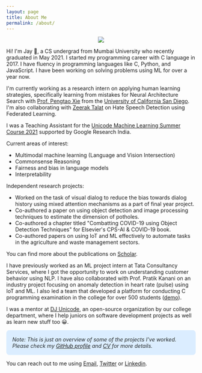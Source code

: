 ```yaml
---
layout: page
title: About Me
permalink: /about/
---
```


<center>
    <figure>
        <img src="{{site.baseurl}}/images/profile.png" class="profile-img"/>
    </figure>
</center>

Hi! I'm Jay 👋, a CS undergrad from Mumbai University who recently graduated in May 2021. I started my programming career with C language in 2017. I have fluency in programming languages like C, Python, and JavaScript. I have been working on solving problems using ML for over a year now.

I'm currently working as a research intern on applying human learning strategies, specifically learning from mistakes for Neural Architecture Search with [Prof. Pengtao Xie](https://sites.google.com/site/pengtaoxie2008) from the [University of California San Diego](https://ucsd.edu/). I'm also collaborating with [Zeerak Talat](https://scholar.google.com/citations?hl=en&user=3M3WdvkAAAAJ&view_op=list_works&sortby=pubdate) on Hate Speech Detection using Federated Learning.

I was a Teaching Assistant for the [Unicode Machine Learning Summer Course 2021](https://djunicode.github.io/umlsc-2021/) supported by Google Research India.

Current areas of interest:
- Multimodal machine learning (Language and Vision Intersection)
- Commonsense Reasoning
- Fairness and bias in language models
- Interpretability

Independent research projects:
- Worked on the task of visual dialog to reduce the bias towards dialog history using mixed attention mechanisms as a part of final year project.
- Co-authored a paper on using object detection and image processing techniques to estimate the dimension of potholes.
- Co-authored a chapter titled "Combatting COVID-19 using Object Detection Techniques" for Elsevier's CPS-AI & COVID-19 book.
- Co-authored papers on using IoT and ML effectively to automate tasks in the agriculture and waste management sectors.

You can find more about the publications on [Scholar](https://scholar.google.com/citations?user=lNn2qGoAAAAJ&hl=en).

I have previously worked as an ML project intern at Tata Consultancy Services, where I got the opportunity to work on understanding customer behavior using NLP. I have also collaborated with Prof. Pratik Kanani on an industry project focusing on anomaly detection in heart rate (pulse) using IoT and ML. I also led a team that developed a platform for conducting C programming examination in the college for over 500 students ([demo](https://www.youtube.com/watch?v=kn7lwJoYfuU)).

I was a mentor at [DJ Unicode](https://github.com/djunicode), an open-source organization by our college department, where I help juniors on software development projects as well as learn new stuff too 😀.

<p style="background: #dbedff; padding: 16px !important; border-radius: 8px; border-color: rgba(4,66,137,0.2); color: #24292e;">
    <em>
        Note: This is just an overview of some of the projects I’ve worked. Please check my <a href="https://github.com/jaygala24">GitHub profile</a> and <a href="https://jaygala24.github.io/blog/cv/">CV</a> for more details.
    </em>
</p>

You can reach out to me using [Email](mailto:jaygala24@gmail.com), [Twitter](https://twitter.com/jaygala24/) or [Linkedin](https://www.linkedin.com/in/jaygala24).
